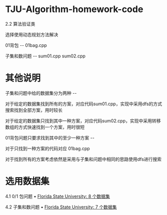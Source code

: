 # TJU-Algorithm-homework-code

2.2 算法验证类

选择使用动态规划方法解决

01背包 -- 01bag.cpp

子集和数问题 -- sum01.cpp sum02.cpp

# 其他说明

子集和问题中给的数据集分为两种 --

对于给定的数据集找到所有的方案，对应代码sum01.cpp，实现中采用dfs的方式搜索找到全部方案，用时较长

对于给定的数据集只找到其中一种方案，对应代码sum02.cpp，实现中采用转移数组的方式快速找到一个方案，用时很短

01背包问题只要求找到其中的至少一种方案 --

对于只找到一种方案的代码对应 01bag.cpp

对于找到所有的方案考虑依然是采用与子集和问题中相同的思路使用dfs进行搜索

# 选用数据集

4.1 0/1 包问题
• [Florida State University: 8 个数据集](https://people.sc.fsu.edu/~jburkardt/datasets/knapsack_01/knapsack_01.html)

4.2 子集和数问题
• [Florida State University: 7 个数据集](https://people.sc.fsu.edu/~jburkardt/datasets/subset_sum/subset_sum.html)


